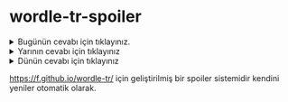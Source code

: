 # wordle-tr-spoiler

<details>
  <summary>Bugünün cevabı için tıklayınız.</summary>
  <br>
    <b> laçın </b>
</details>

<details>
  <summary>Yarının cevabı için tıklayınız</summary>
  <br>
   <b> robot </b>
</details>

<details>
  <summary>Dünün cevabı için tıklayınız </summary>
  <br>
  <b> viral </b>
</details>

https://f.github.io/wordle-tr/ için geliştirilmiş bir spoiler sistemidir kendini yeniler otomatik olarak.


